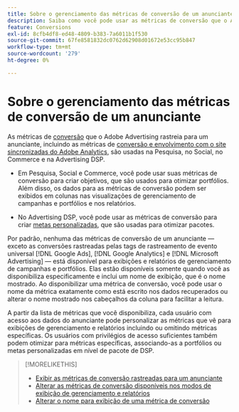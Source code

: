 ```yaml
---
title: Sobre o gerenciamento das métricas de conversão de um anunciante
description: Saiba como você pode usar as métricas de conversão que o Adobe Advertising rastreia para um anunciante.
feature: Conversions
exl-id: 8cfb4df8-ed48-4809-b383-7a6011b1f530
source-git-commit: 67fe8581832dc0762d62908d01672e53cc95b847
workflow-type: tm+mt
source-wordcount: '279'
ht-degree: 0%

---
```


# Sobre o gerenciamento das métricas de conversão de um anunciante

As métricas de [conversão](/help/search-social-commerce/glossary.md#c-d) que o Adobe Advertising rastreia para um anunciante, incluindo as métricas de [conversão e envolvimento com o site sincronizadas do Adobe Analytics](/help/integrations/analytics/analytics-data-in-advertising.md), são usadas na Pesquisa, no Social, no Commerce e na Advertising DSP.

* Em Pesquisa, Social e Commerce, você pode usar suas métricas de conversão para criar objetivos, que são usados para otimizar portfólios. Além disso, os dados para as métricas de conversão podem ser exibidos em colunas nas visualizações de gerenciamento de campanhas e portfólios e nos relatórios.

* No Advertising DSP, você pode usar as métricas de conversão para criar [metas personalizadas](/help/dsp/optimization/custom-goal.md), que são usadas para otimizar pacotes.

Por padrão, nenhuma das métricas de conversão de um anunciante — exceto as conversões rastreadas pelas tags de rastreamento de evento universal [!DNL Google Ads], [!DNL Google Analytics] e [!DNL Microsoft Advertising] — está disponível para exibições e relatórios de gerenciamento de campanhas e portfólios. Elas estão disponíveis somente quando você as disponibiliza especificamente e inclui um nome de exibição, que é o nome mostrado. Ao disponibilizar uma métrica de conversão, você pode usar o nome da métrica exatamente como está escrito nos dados recuperados ou alterar o nome mostrado nos cabeçalhos da coluna para facilitar a leitura.

A partir da lista de métricas que você disponibiliza, cada usuário com acesso aos dados do anunciante pode personalizar as métricas que vê para exibições de gerenciamento e relatórios incluindo ou omitindo métricas específicas. Os usuários com privilégios de acesso suficientes também podem otimizar para métricas específicas, associando-as a portfólios ou metas personalizadas em nível de pacote de DSP.

>[!MORELIKETHIS]
>
>* [Exibir as métricas de conversão rastreadas para um anunciante](conversion-metric-view-tracked.md)
>* [Alterar as métricas de conversão disponíveis nos modos de exibição de gerenciamento e relatórios](conversion-metric-edit-available.md)
>* [Alterar o nome para exibição de uma métrica de conversão](conversion-metric-edit-display-name.md)
